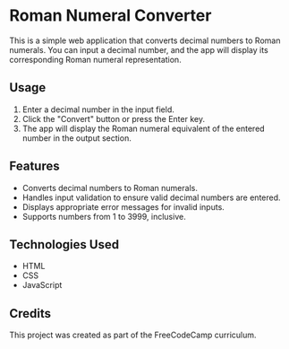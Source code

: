 # Roman Numeral Converter

This is a simple web application that converts decimal numbers to Roman numerals. You can input a decimal number, and the app will display its corresponding Roman numeral representation.

## Usage

1. Enter a decimal number in the input field.
2. Click the "Convert" button or press the Enter key.
3. The app will display the Roman numeral equivalent of the entered number in the output section.

## Features

- Converts decimal numbers to Roman numerals.
- Handles input validation to ensure valid decimal numbers are entered.
- Displays appropriate error messages for invalid inputs.
- Supports numbers from 1 to 3999, inclusive.

## Technologies Used

- HTML
- CSS
- JavaScript

## Credits

This project was created as part of the FreeCodeCamp curriculum.

